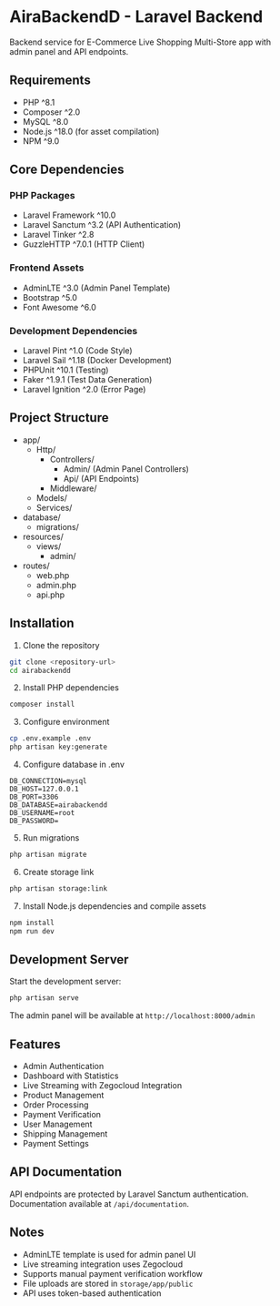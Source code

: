 # AiraBackendD - Laravel Backend

Backend service for E-Commerce Live Shopping Multi-Store app with admin panel and API endpoints.

## Requirements

- PHP ^8.1
- Composer ^2.0
- MySQL ^8.0
- Node.js ^18.0 (for asset compilation)
- NPM ^9.0

## Core Dependencies

### PHP Packages
- Laravel Framework ^10.0
- Laravel Sanctum ^3.2 (API Authentication)
- Laravel Tinker ^2.8
- GuzzleHTTP ^7.0.1 (HTTP Client)

### Frontend Assets
- AdminLTE ^3.0 (Admin Panel Template)
- Bootstrap ^5.0
- Font Awesome ^6.0

### Development Dependencies
- Laravel Pint ^1.0 (Code Style)
- Laravel Sail ^1.18 (Docker Development)
- PHPUnit ^10.1 (Testing)
- Faker ^1.9.1 (Test Data Generation)
- Laravel Ignition ^2.0 (Error Page)

## Project Structure

- app/
  - Http/
    - Controllers/
      - Admin/ (Admin Panel Controllers)
      - Api/ (API Endpoints)
    - Middleware/
  - Models/
  - Services/
- database/
  - migrations/
- resources/
  - views/
    - admin/
- routes/
  - web.php
  - admin.php
  - api.php

## Installation

1. Clone the repository
```bash
git clone <repository-url>
cd airabackendd
```

2. Install PHP dependencies
```bash
composer install
```

3. Configure environment
```bash
cp .env.example .env
php artisan key:generate
```

4. Configure database in .env
```
DB_CONNECTION=mysql
DB_HOST=127.0.0.1
DB_PORT=3306
DB_DATABASE=airabackendd
DB_USERNAME=root
DB_PASSWORD=
```

5. Run migrations
```bash
php artisan migrate
```

6. Create storage link
```bash
php artisan storage:link
```

7. Install Node.js dependencies and compile assets
```bash
npm install
npm run dev
```

## Development Server

Start the development server:
```bash
php artisan serve
```

The admin panel will be available at `http://localhost:8000/admin`

## Features

- Admin Authentication
- Dashboard with Statistics
- Live Streaming with Zegocloud Integration
- Product Management
- Order Processing
- Payment Verification
- User Management
- Shipping Management
- Payment Settings

## API Documentation

API endpoints are protected by Laravel Sanctum authentication. Documentation available at `/api/documentation`.

## Notes

- AdminLTE template is used for admin panel UI
- Live streaming integration uses Zegocloud
- Supports manual payment verification workflow
- File uploads are stored in `storage/app/public`
- API uses token-based authentication
